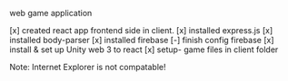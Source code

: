web game application

[x] created react app frontend side in client.
[x] installed express.js
[x] installed body-parser
[x] installed firebase
[-] finish config firebase
[x] install & set up Unity web 3 to react
[x] setup- game files in client folder

Note: Internet Explorer is not compatable! 